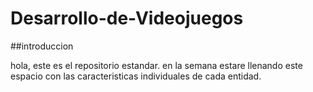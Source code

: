 # Desarrollo-de-Videojuegos


##introduccion

hola, este es el repositorio estandar.
en la semana estare llenando este espacio con las caracteristicas individuales de cada entidad.
